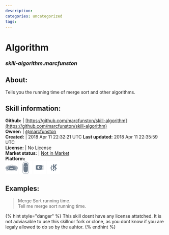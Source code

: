 ```yaml
--- 
description: 
categories: uncategorized   
tags:   
---
```


# Algorithm  
### _skill-algorithm.marcfunston_  
## About:  
Tells you the running time of merge sort and other algorithms.

## Skill information:  
**Github:** | [https://github.com/marcfunston/skill-algorithm](https://github.com/marcfunston/skill-algorithm)  
**Owner:** | [@marcfunston](https://github.com/marcfunston)  
**Created:** | 2018 Apr 11 22:32:21 UTC  **Last updated:** 2018 Apr 11 22:35:59 UTC  
**License:** | No License  
**Market status:** | [Not in Market](https://market.mycroft.ai/skill/)  
**Platform:**  
 ![](../.gitbook/assets/mark-1-icon.png)  ![](../.gitbook/assets/mark-2-icon.png)  ![](../.gitbook/assets/picroft-icon.png)  ![](../.gitbook/assets/kde.png)   
## Examples:  
> Merge Sort running time.  
> Tell me merge sort running time.  
  
{% hint style="danger" %}
This skill dosnt have any license attatched. It is not adviasable to use this skillnor fork or clone, as you dont know if you are legaly allowed to do so by the auhtor.
{% endhint %}
